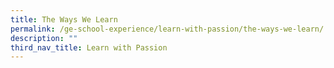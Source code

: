 ```yaml
---
title: The Ways We Learn
permalink: /ge-school-experience/learn-with-passion/the-ways-we-learn/
description: ""
third_nav_title: Learn with Passion
---
```

